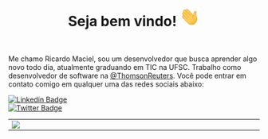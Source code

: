 <h1 align="center">Seja bem vindo! <img src="https://raw.githubusercontent.com/ABSphreak/ABSphreak/master/gifs/Hi.gif" width="40px" /></h1><br />
  
Me chamo Ricardo Maciel, sou um desenvolvedor que busca aprender algo novo todo dia, atualmente graduando em TIC na UFSC.
Trabalho como desenvolvedor de software na [@ThomsonReuters](https://www.dominiosistemas.com.br/). Você pode entrar em contato comigo em    qualquer uma das redes sociais abaixo:

[![Linkedin Badge](https://img.shields.io/badge/-LinkedIn-blue?style=flat-square&logo=Linkedin&logoColor=white&link=https://www.linkedin.com/in/ricardopmaciel/)](https://www.linkedin.com/in/ricardopmaciel/)
<br />
[![Twitter Badge](https://img.shields.io/badge/-Twitter-1ca0f1?style=flat-square&labelColor=1ca0f1&logo=twitter&logoColor=white&link=https://twitter.com/ricardopimaciel)](https://twitter.com/ricardopimaciel)
<br />



<center>
<table>
    <tr>
        <td><img width="485px" align="left" src="https://github-readme-stats.vercel.app/api/top-langs/?username=ricardomaciel17&hide=html&layout=compact&theme=radical" /></td>
        <td><img width="485px" align="left" src="https://github-readme-stats.vercel.app/api?username=ricardomaciel17&theme=radical"/></td>
    </tr>   
</table>
</center>
